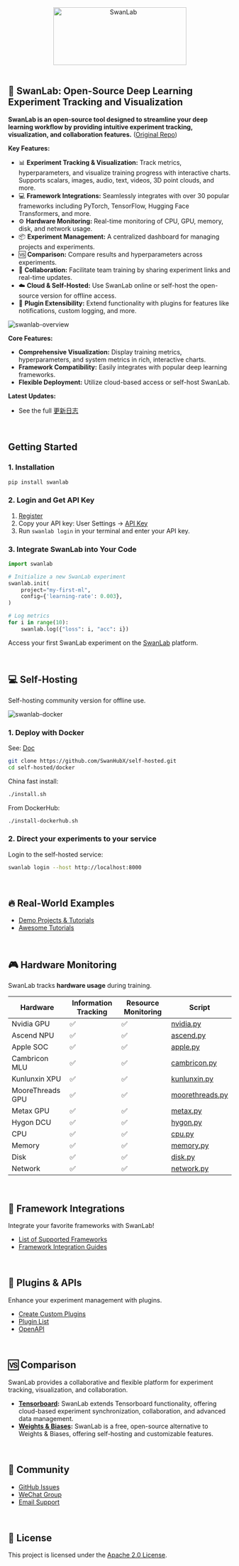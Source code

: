 <div align="center">

<picture>
  <source media="(prefers-color-scheme: dark)" srcset="readme_files/swanlab-logo-type2-dark.svg">
  <source media="(prefers-color-scheme: light)" srcset="readme_files/swanlab-logo-type2-light.svg">
  <img alt="SwanLab" src="readme_files/swanlab-logo-type2-light.svg" width="300" height="130">
</picture>

</div>

<br/>

## 🚀 SwanLab: Open-Source Deep Learning Experiment Tracking and Visualization

**SwanLab is an open-source tool designed to streamline your deep learning workflow by providing intuitive experiment tracking, visualization, and collaboration features.** ([Original Repo](https://github.com/SwanHubX/SwanLab))

**Key Features:**

*   📊 **Experiment Tracking & Visualization:** Track metrics, hyperparameters, and visualize training progress with interactive charts.  Supports scalars, images, audio, text, videos, 3D point clouds, and more.
*   💻 **Framework Integrations:** Seamlessly integrates with over 30 popular frameworks including PyTorch, TensorFlow, Hugging Face Transformers, and more.
*   ⚙️ **Hardware Monitoring:** Real-time monitoring of CPU, GPU, memory, disk, and network usage.
*   📦 **Experiment Management:**  A centralized dashboard for managing projects and experiments.
*   🆚 **Comparison:** Compare results and hyperparameters across experiments.
*   🤝 **Collaboration:**  Facilitate team training by sharing experiment links and real-time updates.
*   ☁️ **Cloud & Self-Hosted:** Use SwanLab online or self-host the open-source version for offline access.
*   🔌 **Plugin Extensibility:** Extend functionality with plugins for features like notifications, custom logging, and more.

![swanlab-overview](readme_files/swanlab-overview.png)

**Core Features:**

-   **Comprehensive Visualization:** Display training metrics, hyperparameters, and system metrics in rich, interactive charts.
-   **Framework Compatibility:** Easily integrates with popular deep learning frameworks.
-   **Flexible Deployment:** Utilize cloud-based access or self-host SwanLab.

**Latest Updates:**

*   See the full [更新日志](https://docs.swanlab.cn/zh/guide_cloud/general/changelog.html)

<br/>

## Getting Started

### 1. Installation

```bash
pip install swanlab
```

### 2. Login and Get API Key
1.  [Register](https://swanlab.cn)
2.  Copy your API key: User Settings -> [API Key](https://swanlab.cn/settings)
3.  Run `swanlab login` in your terminal and enter your API key.

### 3. Integrate SwanLab into Your Code

```python
import swanlab

# Initialize a new SwanLab experiment
swanlab.init(
    project="my-first-ml",
    config={'learning-rate': 0.003},
)

# Log metrics
for i in range(10):
    swanlab.log({"loss": i, "acc": i})
```

Access your first SwanLab experiment on the [SwanLab](https://swanlab.cn) platform.

<br/>

## 💻 Self-Hosting

Self-hosting community version for offline use.

![swanlab-docker](readme_files/swanlab-docker.png)

### 1. Deploy with Docker

See: [Doc](https://docs.swanlab.cn/guide_cloud/self_host/docker-deploy.html)

```bash
git clone https://github.com/SwanHubX/self-hosted.git
cd self-hosted/docker
```

China fast install:

```bash
./install.sh
```

From DockerHub:

```bash
./install-dockerhub.sh
```

### 2. Direct your experiments to your service

Login to the self-hosted service:

```bash
swanlab login --host http://localhost:8000
```

<br/>

## 🔥 Real-World Examples

*   [Demo Projects & Tutorials](https://docs.swanlab.cn/zh/examples/mnist.html)
*   [Awesome Tutorials](https://github.com/SwanHubX/SwanLab#-%E5%AE%9E%E6%88%98%E6%A1%88%E4%BE%8B)

<br/>

## 🎮 Hardware Monitoring

SwanLab tracks **hardware usage** during training.

| Hardware     | Information Tracking | Resource Monitoring | Script                                                                     |
| ------------ | ------------------- | ------------------- | -------------------------------------------------------------------------- |
| Nvidia GPU   | ✅                   | ✅                   | [nvidia.py](https://github.com/SwanHubX/SwanLab/blob/main/swanlab/data/run/metadata/hardware/gpu/nvidia.py)      |
| Ascend NPU   | ✅                   | ✅                   | [ascend.py](https://github.com/SwanHubX/SwanLab/blob/main/swanlab/data/run/metadata/hardware/npu/ascend.py)      |
| Apple SOC    | ✅                   | ✅                   | [apple.py](https://github.com/SwanHubX/SwanLab/blob/main/swanlab/data/run/metadata/hardware/soc/apple.py)      |
| Cambricon MLU | ✅                   | ✅                   | [cambricon.py](https://github.com/SwanHubX/SwanLab/blob/main/swanlab/data/run/metadata/hardware/mlu/cambricon.py)  |
| Kunlunxin XPU| ✅                   | ✅                   | [kunlunxin.py](https://github.com/SwanHubX/SwanLab/blob/main/swanlab/data/run/metadata/hardware/xpu/kunlunxin.py) |
| MooreThreads GPU| ✅                  | ✅                   | [moorethreads.py](https://github.com/SwanHubX/SwanLab/blob/main/swanlab/data/run/metadata/hardware/gpu/moorethreads.py) |
| Metax GPU  | ✅                   | ✅                   | [metax.py](https://github.com/SwanHubX/SwanLab/blob/main/swanlab/data/run/metadata/hardware/gpu/metax.py) |
| Hygon DCU  | ✅                   | ✅                   | [hygon.py](https://github.com/SwanHubX/SwanLab/blob/main/swanlab/data/run/metadata/hardware/dcu/hygon.py) |
| CPU          | ✅                   | ✅                   | [cpu.py](https://github.com/SwanHubX/SwanLab/blob/main/swanlab/data/run/metadata/hardware/cpu.py)             |
| Memory       | ✅                   | ✅                   | [memory.py](https://github.com/SwanHubX/SwanLab/blob/main/swanlab/data/run/metadata/hardware/memory.py)        |
| Disk         | ✅                   | ✅                   | [disk.py](https://github.com/SwanHubX/SwanLab/blob/main/swanlab/data/run/metadata/hardware/disk.py)            |
| Network      | ✅                   | ✅                   | [network.py](https://github.com/SwanHubX/SwanLab/blob/main/swanlab/data/run/metadata/hardware/network.py)        |

<br/>

## 🚗 Framework Integrations

Integrate your favorite frameworks with SwanLab!

*   [List of Supported Frameworks](https://github.com/SwanHubX/SwanLab#-%E6%A1%86%E6%9E%B6%E9%9B%86%E6%88%90)
*   [Framework Integration Guides](https://docs.swanlab.cn/guide_cloud/integration/)

<br/>

## 🔌 Plugins & APIs

Enhance your experiment management with plugins.

*   [Create Custom Plugins](https://docs.swanlab.cn/plugin/custom-plugin.html)
*   [Plugin List](https://github.com/SwanHubX/SwanLab#-%E6%8F%92%E4%BB%B6%E4%B8%8Eapi)
*   [OpenAPI](https://docs.swanlab.cn/api/py-openapi.html)

<br/>

## 🆚 Comparison

SwanLab provides a collaborative and flexible platform for experiment tracking, visualization, and collaboration.

*   **[Tensorboard](https://github.com/tensorflow/tensorboard):** SwanLab extends Tensorboard functionality, offering cloud-based experiment synchronization, collaboration, and advanced data management.
*   **[Weights & Biases](https://wandb.ai/site):** SwanLab is a free, open-source alternative to Weights & Biases, offering self-hosting and customizable features.

<br/>

## 👥 Community

*   [GitHub Issues](https://github.com/SwanHubX/SwanLab/issues)
*   [WeChat Group](https://docs.swanlab.cn/guide_cloud/community/online-support.html)
*   [Email Support](zeyi.lin@swanhub.co)

<br/>

## 📃 License

This project is licensed under the [Apache 2.0 License](https://github.com/SwanHubX/SwanLab/blob/main/LICENSE).